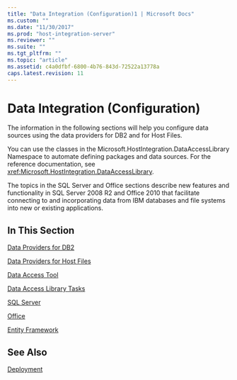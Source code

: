 ```yaml
---
title: "Data Integration (Configuration)1 | Microsoft Docs"
ms.custom: ""
ms.date: "11/30/2017"
ms.prod: "host-integration-server"
ms.reviewer: ""
ms.suite: ""
ms.tgt_pltfrm: ""
ms.topic: "article"
ms.assetid: c4a0dfbf-6800-4b76-843d-72522a13778a
caps.latest.revision: 11
---
```

# Data Integration (Configuration)
The information in the following sections will help you configure data sources using the data providers for DB2 and for Host Files.  
  
 You can use the classes in the Microsoft.HostIntegration.DataAccessLibrary Namespace to automate defining packages and data sources. For the reference documentation, see <xref:Microsoft.HostIntegration.DataAccessLibrary>.  
  
 The topics  in the SQL Server and Office sections describe new features and functionality in SQL Server 2008 R2 and Office 2010 that facilitate connecting to and incorporating data from IBM databases and file systems into new or existing applications.  
  
## In This Section  
 [Data Providers for DB2](../HIS2010/data-providers-for-db22.md)  
  
 [Data Providers for Host Files](../HIS2010/data-providers-for-host-files2.md)  
  
 [Data Access Tool](../HIS2010/data-access-tool3.md)  
  
 [Data Access Library Tasks](../HIS2010/data-access-library-tasks2.md)  
  
 [SQL Server](../HIS2010/sql-server1.md)  
  
 [Office](../HIS2010/office1.md)  
  
 [Entity Framework](../HIS2010/entity-framework1.md)  
  
## See Also  
 [Deployment](../HIS2010/deployment1.md)